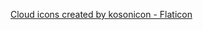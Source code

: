 <a href="https://www.flaticon.com/free-icons/cloud" title="cloud icons">Cloud icons created by kosonicon - Flaticon</a>
